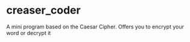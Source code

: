 # creaser_coder
A mini program based on the Caesar Cipher. Offers you to encrypt your word or decrypt it
